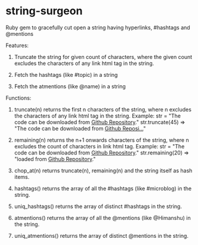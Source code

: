 string-surgeon
==============

Ruby gem to gracefully cut open a string having hyperlinks, #hashtags and @mentions


Features:

1. Truncate the string for given count of characters, where the given count excludes the characters of any link html tag in the string.

2. Fetch the hashtags (like #topic) in a string

3. Fetch the atmentions (like @name) in a string


Functions:

1. truncate(n) returns the first n characters of the string, where n excludes the characters of any link html tag in the string.
   Example:
   str = "The code can be downloaded from <a href='https://github.com/himaenshu/string-surgeon'>Github Repository</a>."
   str.truncate(45) => "The code can be downloaded from <a href='https://github.com/himaenshu/string-surgeon'>Github Reposi...<a/>"

2. remaining(n) returns the n+1 onwards characters of the string, where n excludes the count of characters in link html tag.
   Example: 
   str = "The code can be downloaded from <a href='https://github.com/himaenshu/string-surgeon'>Github Repository</a>."
   str.remaining(20) => "loaded from <a href='https://github.com/himaenshu/string-surgeon'>Github Repository</a>."

3. chop_at(n) returns truncate(n), remaining(n) and the string itself as hash items.

4. hashtags() returns the array of all the #hashtags (like #microblog) in the string.

5. uniq_hashtags() returns the array of distinct #hashtags in the string.
 
6. atmentions() returns the array of all the @mentions (like @Himanshu) in the string.

7. uniq_atmentions() returns the array of distinct @mentions in the string.

